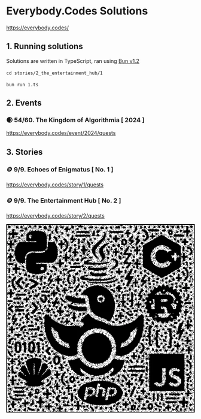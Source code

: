 # Everybody.Codes Solutions

https://everybody.codes/

## 1. Running solutions

Solutions are written in TypeScript, ran using [Bun v1.2](https://bun.com/)

`cd stories/2_the_entertainment_hub/1`

`bun run 1.ts`

## 2. Events

### 🌒 54/60. The Kingdom of Algorithmia [ 2024 ]

https://everybody.codes/event/2024/quests

## 3. Stories

### 🪙 9/9. Echoes of Enigmatus [ No. 1 ]

https://everybody.codes/story/1/quests

### 🪙 9/9. The Entertainment Hub [ No. 2 ]

https://everybody.codes/story/2/quests

![](./stories/2_the_entertainment_hub/3/output.webp)
